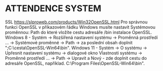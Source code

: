 # ATTENDENCE SYSTEM

SSL https://slproweb.com/products/Win32OpenSSL.html
Pro správnou funkci OpenSSL v příkazovém řádku Windows musíte nastavit Systémovou proměnnou: Path do které vložíte cestu adresáře /bin instalace OpenSSL.
Windows 8 - Systém -> Rozšířená nastavení systému -> Proměnná prostředí ... -> Systémové proměnné -> Path -> za poslední obsah doplnit ";C:\cesta\OpenSSL-Win64\bin".
Windows 11 - Systém -> O systému -> Upřesnit nastavení systému -> dialogové okno Vlastnosti systému -> Proměnné prostředí ... -> Path -> Upravit a Nový - zde doplnit cestu do adresáře OpenSSL, například. C:\Program Files\OpenSSL-Win64\bin".